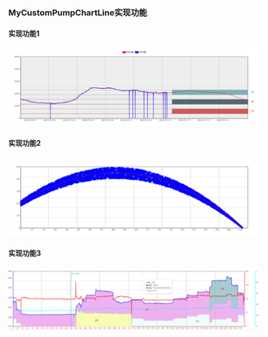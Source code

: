 ### MyCustomPumpChartLine实现功能 

  #### 实现功能1

  ![实现功能1](../assets/img/2023-07-22-15-07-08.png ':size=100%')

#### 实现功能2

  ![实现功能2](../assets/img/2023-07-22-15-09-03.png ':size=100%')

#### 实现功能3

  ![实现功能3](../assets/img/c1.png ':size=100%')